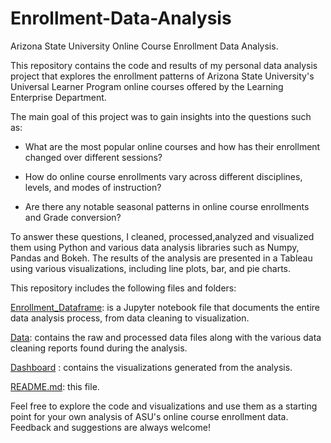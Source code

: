 # Enrollment-Data-Analysis

Arizona State University Online Course Enrollment Data Analysis.

This repository contains the code and results of my personal data analysis project that explores the enrollment patterns of Arizona State University's Universal Learner Program online courses offered by the Learning Enterprise Department.

The main goal of this project was to gain insights into the questions such as:

* What are the most popular online courses  and how has their enrollment changed over different sessions?

* How do online course enrollments vary across different disciplines, levels, and modes of instruction?

* Are there any notable seasonal patterns in online course enrollments and Grade conversion?


To answer these questions, I cleaned, processed,analyzed and visualized them using Python and various data analysis libraries such as Numpy, Pandas and Bokeh. The results of the analysis are presented in a Tableau using various visualizations, including line plots, bar, and pie charts.

This repository includes the following files and folders:

[Enrollment_Dataframe](/Enrollment_Dataframe.ipynb): is a Jupyter notebook file that documents the entire data analysis process, from data cleaning to visualization.

[Data](/Data): contains the raw and processed data files along with the various data cleaning reports found during the analysis.

[Dashboard](/Dashboard.twb) : contains the visualizations generated from the analysis.

[README.md](/README.md): this file.


Feel free to explore the code and visualizations and use them as a starting point for your own analysis of ASU's online course enrollment data. Feedback and suggestions are always welcome!
